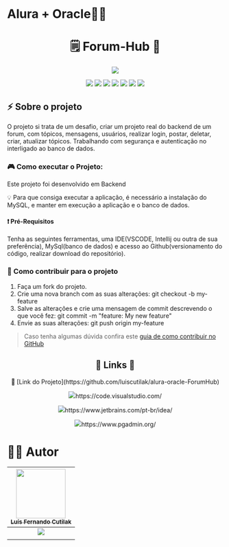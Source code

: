 ﻿# Alura + Oracle👨‍🎓
<h1 align="center">🗒️ Forum-Hub 📔</h1>
<p align="center">
<img src="http://img.shields.io/static/v1?label=STATUS&message=CONCLUIDO&color=GREEN&style=for-the-badge"/>
</p>
<p align="center">
<img src="https://img.shields.io/badge/java-%23ED8B00.svg?style=for-the-badge&logo=openjdk&logoColor=white"/>
<img src="https://img.shields.io/badge/spring-%236DB33F.svg?style=for-the-badge&logo=spring&logoColor=white"/>
<img src="https://img.shields.io/badge/Hibernate-59666C?style=for-the-badge&logo=Hibernate&logoColor=white"/>
<img src="https://img.shields.io/badge/MySQL-00000F?style=for-the-badge&logo=mysql&logoColor=white"/>
<img src="https://img.shields.io/badge/IntelliJIDEA-000000.svg?style=for-the-badge&logo=intellij-idea&logoColor=white"/>
  <img src="https://img.shields.io/badge/git-%23F05033.svg?style=for-the-badge&logo=git&logoColor=white"/>
  <img src="https://img.shields.io/badge/github-%23121011.svg?style=for-the-badge&logo=github&logoColor=white"/>
</p>

<h2> ⚡ Sobre o projeto </h2>
<p>
O projeto si trata de um desafio, criar um projeto real do backend de um forum, com tópicos, mensagens, usuários, realizar login, postar, deletar, criar, atualizar tópicos.
Trabalhando com segurança e autenticação no  interligado ao banco de dados.
</p>
<h3>
  🎮 Como executar o Projeto:
</h3>
 <p>Este projeto foi desenvolvido em Backend</p> 
 <p>💡 Para que consiga executar a aplicação, é necessário a instalação do MySQL, e manter em execução a aplicação e o banco de dados.</p>  
  <h4> ❗ Pré-Requisitos</h4>
   <p>Tenha as seguintes ferramentas, uma IDE(VSCODE, Intellij ou outra de sua preferência), MySql(banco de dados) e acesso ao Github(versionamento do código, realizar download do repositório).</p>
  <h3> 💪 Como contribuir para o projeto</h3>

  1. Faça um fork do projeto.
  2. Crie uma nova branch com as suas alterações: git checkout -b my-feature
  3. Salve as alterações e crie uma mensagem de commit descrevendo o que você fez: git commit -m "feature: My new feature"
  4. Envie as suas alterações: git push origin my-feature
  > Caso tenha algumas dúvida confira este [guia de como contribuir no GitHub](https://docs.github.com/pt/get-started/exploring-projects-on-github/contributing-to-a-project)
  
 <h2 align="center">🔗 Links 🔗</h2>
 <p align="center"> 🐙 [Link do Projeto](https://github.com/luiscutilak/alura-oracle-ForumHub)</p> 
 <p align="center"> <img src="https://img.shields.io/badge/VSCode-0078D4?style=for-the-badge&logo=visual%20studio%20code&logoColor=white"/>https://code.visualstudio.com/</p>
 <p align="center"> <img src="https://img.shields.io/badge/IntelliJIDEA-000000.svg?style=for-the-badge&logo=intellij-idea&logoColor=white"/>https://www.jetbrains.com/pt-br/idea/ </p>
 <p align="center"> <img src="https://img.shields.io/badge/PostgreSQL-316192?style=for-the-badge&logo=postgresql&logoColor=white"/>https://www.pgadmin.org/</p>

 <h1> 🧙‍♂️ Autor </h1>

| [<img loading="lazy" src="https://github.com/user-attachments/assets/7564c4b7-fc99-4a88-979d-6efc5c221601" width=115><br><sub>Luís Fernando Cutilak</sub>](https://www.linkedin.com/in/luis-fernando-cutilak-developer)|
| :-------------: |
| [<img src="https://img.shields.io/badge/linkedin-%230077B5.svg?style=for-the-badge&logo=linkedin&logoColor=white"/>](https://www.linkedin.com/in/luis-fernando-cutilak-developer)|
|  |
